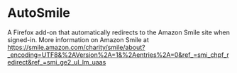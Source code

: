 # AutoSmile

A Firefox add-on that automatically redirects to the Amazon Smile site when signed-in. More information on Amazon Smile at https://smile.amazon.com/charity/smile/about?_encoding=UTF8&%2AVersion%2A=1&%2Aentries%2A=0&ref_=smi_chpf_redirect&ref_=smi_ge2_ul_lm_uaas
